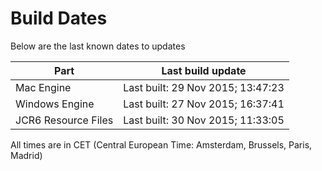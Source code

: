 # Build Dates

Below are the last known dates to updates

Part | Last build update
-----|-----
Mac Engine | Last built: 29 Nov 2015; 13:47:23
Windows Engine | Last built: 27 Nov 2015; 16:37:41
JCR6 Resource Files | Last built: 30 Nov 2015; 11:33:05
All times are in CET (Central European Time: Amsterdam, Brussels, Paris, Madrid)



